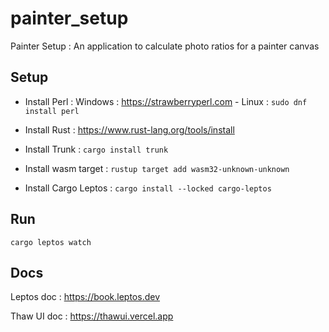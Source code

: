 # painter_setup

Painter Setup : An application to calculate photo ratios for a painter canvas

## Setup

* Install Perl : 
Windows : https://strawberryperl.com - 
Linux : `sudo dnf install perl`

* Install Rust : https://www.rust-lang.org/tools/install
* Install Trunk : `cargo install trunk`
* Install wasm target : `rustup target add wasm32-unknown-unknown`
* Install Cargo Leptos : `cargo install --locked cargo-leptos`

## Run 

    cargo leptos watch

## Docs

Leptos doc : https://book.leptos.dev

Thaw UI doc : https://thawui.vercel.app